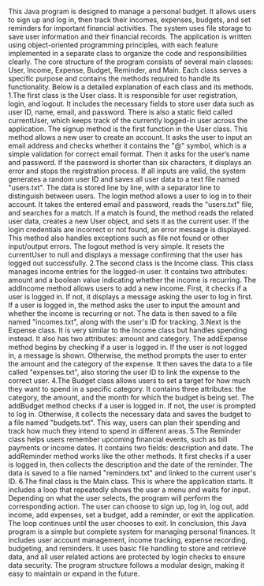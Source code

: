 This Java program is designed to manage a personal budget. It allows users to sign up and 
log in, then track their incomes, expenses, budgets, and set reminders for important 
financial activities. The system uses file storage to save user information and their financial 
records. The application is written using object-oriented programming principles, with each 
feature implemented in a separate class to organize the code and responsibilities clearly. 
The core structure of the program consists of several main classes: User, Income, Expense, 
Budget, Reminder, and Main. Each class serves a specific purpose and contains the methods 
required to handle its functionality. Below is a detailed explanation of each class and its 
methods. 
1.The first class is the User class. It is responsible for user registration, login, and logout. It 
includes the necessary fields to store user data such as user ID, name, email, and password. 
There is also a static field called currentUser, which keeps track of the currently logged-in 
user across the application. 
The signup method is the first function in the User class. This method allows a new user to 
create an account. It asks the user to input an email address and checks whether it contains 
the "@" symbol, which is a simple validation for correct email format. Then it asks for the 
user’s name and password. If the password is shorter than six characters, it displays an error 
and stops the registration process. If all inputs are valid, the system generates a random 
user ID and saves all user data to a text file named "users.txt". The data is stored line by line, 
with a separator line to distinguish between users. 
The login method allows a user to log in to their account. It takes the entered email and 
password, reads the "users.txt" file, and searches for a match. If a match is found, the 
method reads the related user data, creates a new User object, and sets it as the current 
user. If the login credentials are incorrect or not found, an error message is displayed. This 
method also handles exceptions such as file not found or other input/output errors. 
The logout method is very simple. It resets the currentUser to null and displays a message 
confirming that the user has logged out successfully. 
2.The second class is the Income class. This class manages income entries for the logged-in 
user. It contains two attributes: amount and a boolean value indicating whether the income 
is recurring. The addIncome method allows users to add a new income. First, it checks if a 
user is logged in. If not, it displays a message asking the user to log in first. If a user is logged 
in, the method asks the user to input the amount and whether the income is recurring or 
not. The data is then saved to a file named "incomes.txt", along with the user's ID for 
tracking. 
3.Next is the Expense class. It is very similar to the Income class but handles spending 
instead. It also has two attributes: amount and category. The addExpense method begins by 
checking if a user is logged in. If the user is not logged in, a message is shown. Otherwise, 
the method prompts the user to enter the amount and the category of the expense. It then 
saves the data to a file called "expenses.txt", also storing the user ID to link the expense to 
the correct user. 
4.The Budget class allows users to set a target for how much they want to spend in a 
specific category. It contains three attributes: the category, the amount, and the month for 
which the budget is being set. The addBudget method checks if a user is logged in. If not, 
the user is prompted to log in. Otherwise, it collects the necessary data and saves the 
budget to a file named "budgets.txt". This way, users can plan their spending and track how 
much they intend to spend in different areas. 
5.The Reminder class helps users remember upcoming financial events, such as bill 
payments or income dates. It contains two fields: description and date. The addReminder 
method works like the other methods. It first checks if a user is logged in, then collects the 
description and the date of the reminder. The data is saved to a file named "reminders.txt" 
and linked to the current user's ID. 
6.The final class is the Main class. This is where the application starts. It includes a loop that 
repeatedly shows the user a menu and waits for input. Depending on what the user selects, 
the program will perform the corresponding action. The user can choose to sign up, log in, 
log out, add income, add expenses, set a budget, add a reminder, or exit the application. 
The loop continues until the user chooses to exit. 
In conclusion, this Java program is a simple but complete system for managing personal 
finances. It includes user account management, income tracking, expense recording, 
budgeting, and reminders. It uses basic file handling to store and retrieve data, and all user
related actions are protected by login checks to ensure data security. The program structure 
follows a modular design, making it easy to maintain or expand in the future.
